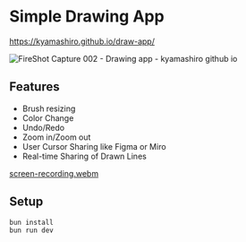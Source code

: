 # Simple Drawing App

https://kyamashiro.github.io/draw-app/

![FireShot Capture 002 - Drawing app - kyamashiro github io](https://github.com/kyamashiro/draw-app/assets/36433535/43d2b978-cb0b-4abd-8aa6-d2961836825f)

## Features

* Brush resizing
* Color Change
* Undo/Redo
* Zoom in/Zoom out
* User Cursor Sharing like Figma or Miro
* Real-time Sharing of Drawn Lines

[screen-recording.webm](https://github.com/kyamashiro/draw-app/assets/36433535/c3dc74a5-7e08-4b37-8195-502c8df9af40)

## Setup
```sh
bun install
bun run dev
```
